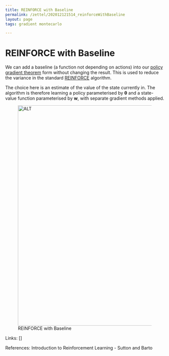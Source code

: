 ```yaml
---
title: REINFORCE with Baseline
permalink: /zettel/202012121514_reinforceWithBaseline
layout: page
tags: gradient montecarlo

---
```

# REINFORCE with Baseline

We can add a baseline (a function not depending on actions) into our 
[policy gradient theorem](202012141215_policyGradientTheorem) form without 
changing the result. This is used to reduce the variance in the standard
[REINFORCE](202012121511_reinforceAlgorithm) algorithm. 

The choice here is an estimate of the value of the state currently in. The algorithm is 
therefore learning a policy parameterised by $\boldsymbol{\theta}$ and a state-value function
parameterised by $\mathbf{w}$, with separate gradient methods applied. 

<figure>
  <img src="/zettel/Images/ReinforcementLearning/ReinforceBaselinePi.png"
     alt="ALT"
     class="centerImage"
     style="width: 700px;" />
  <figcaption> REINFORCE with Baseline </figcaption>     
</figure>

Links: []

References: Introduction to Reinforcement Learning - Sutton and Barto

